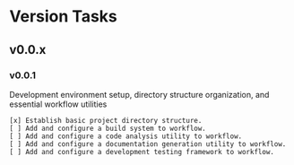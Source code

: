 # Version Tasks

## v0.0.x

### v0.0.1

Development environment setup, directory structure organization, and essential workflow utilities

```
[x] Establish basic project directory structure.
[ ] Add and configure a build system to workflow.
[ ] Add and configure a code analysis utility to workflow.
[ ] Add and configure a documentation generation utility to workflow.
[ ] Add and configure a development testing framework to workflow.
```

